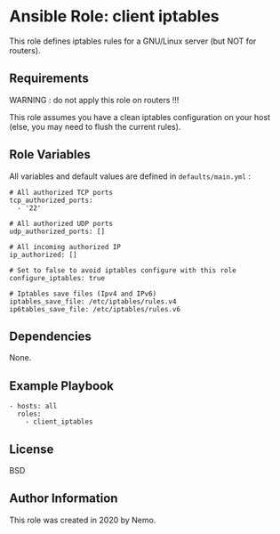 Ansible Role: client iptables
=========

This role defines iptables rules for a GNU/Linux server (but NOT for routers).

Requirements
------------

WARNING : do not apply this role on routers !!!

This role assumes you have a clean iptables configuration on your host (else, you may need to flush the current rules).

Role Variables
--------------

All variables and default values are defined in `defaults/main.yml` :

    # All authorized TCP ports
    tcp_authorized_ports:
      - '22'
    
    # All authorized UDP ports
    udp_authorized_ports: []
    
    # All incoming authorized IP
    ip_authorized: []
    
    # Set to false to avoid iptables configure with this role
    configure_iptables: true
    
    # Iptables save files (Ipv4 and IPv6)
    iptables_save_file: /etc/iptables/rules.v4
    ip6tables_save_file: /etc/iptables/rules.v6

Dependencies
------------

None.

Example Playbook
----------------

    - hosts: all
      roles:
        - client_iptables

License
-------

BSD

Author Information
------------------

This role was created in 2020 by Nemo.
